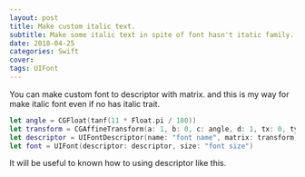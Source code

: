 ```yaml
---
layout: post
title: Make custom italic text.
subtitle: Make some italic text in spite of font hasn't itatic family.
date: 2018-04-25
categories: Swift
cover:
tags: UIFont
---
```


You can make custom font to descriptor with matrix.
and this is my way for make italic font even if no has italic trait.
<br>
```swift
let angle = CGFloat(tanf(11 * Float.pi / 180))
let transform = CGAffineTransform(a: 1, b: 0, c: angle, d: 1, tx: 0, ty: 0)
let descriptor = UIFontDescriptor(name: "font name", matrix: transform)
let font = UIFont(descriptor: descriptor, size: "font size")
```
It will be useful to known how to using descriptor like this.
